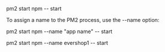 pm2 start npm -- start

To assign a name to the PM2 process, use the --name option:

pm2 start npm --name "app name" -- start

pm2 start npm --name evershop1 -- start
